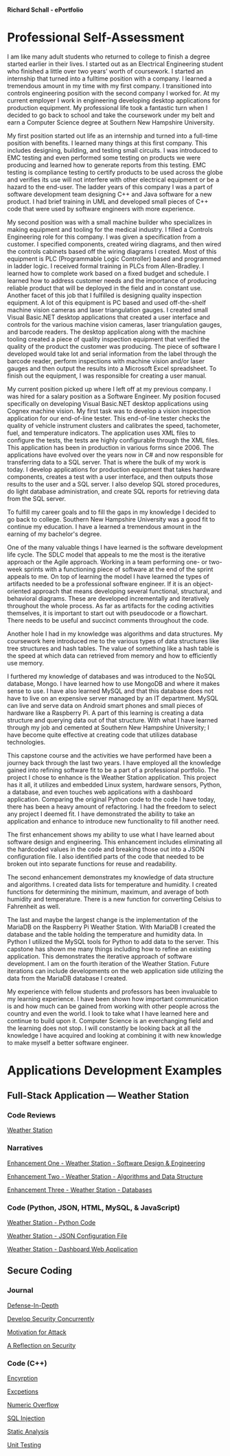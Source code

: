 #### Richard Schall - ePortfolio

# Professional Self-Assessment

I am like many adult students who returned to college to finish a degree started earlier in their lives. I started out as an Electrical Engineering student who finished a little over two years’ worth of coursework. I started an internship that turned into a fulltime position with a company. I learned a tremendous amount in my time with my first company. I transitioned into controls engineering position with the second company I worked for. At my current employer I work in engineering developing desktop applications for production equipment. My professional life took a fantastic turn when I decided to go back to school and take the coursework under my belt and earn a Computer Science degree at Southern New Hampshire University.

My first position started out life as an internship and turned into a full-time position with benefits. I learned many things at this first company. This includes designing, building, and testing small circuits. I was introduced to EMC testing and even performed some testing on products we were producing and learned how to generate reports from this testing. EMC testing is compliance testing to certify products to be used across the globe and verifies its use will not interfere with other electrical equipment or be a hazard to the end-user. The ladder years of this company I was a part of software development team designing C++ and Java software for a new product. I had brief training in UML and developed small pieces of C++ code that were used by software engineers with more experience. 

My second position was with a small machine builder who specializes in making equipment and tooling for the medical industry. I filled a Controls Engineering role for this company. I was given a specification from a customer. I specified components, created wiring diagrams, and then wired the controls cabinets based off the wiring diagrams I created. Most of this equipment is PLC (Programmable Logic Controller) based and programmed in ladder logic. I received formal training in PLCs from Allen-Bradley. I learned how to complete work based on a fixed budget and schedule. I learned how to address customer needs and the importance of producing reliable product that will be deployed in the field and in constant use. Another facet of this job that I fulfilled is designing quality inspection equipment. A lot of this equipment is PC based and used off-the-shelf machine vision cameras and laser triangulation gauges. I created small Visual Basic.NET desktop applications that created a user interface and controls for the various machine vision cameras, laser triangulation gauges,  and barcode readers. The desktop application along with the machine tooling created a piece of quality inspection equipment that verified the quality of the product the customer was producing. The piece of software I developed would take lot and serial information from the label through the barcode reader, perform inspections with machine vision and/or laser gauges and then output the results into a Microsoft Excel spreadsheet. To finish out the equipment, I was responsible for creating a user manual. 
  
My current position picked up where I left off at my previous company. I was hired for a salary position as a Software Engineer. My position focused specifically on developing Visual Basic.NET desktop applications using Cognex machine vision. My first task was to develop a vision inspection application for our end-of-line tester. This end-of-line tester checks the quality of vehicle instrument clusters and calibrates the speed, tachometer, fuel, and temperature indicators. The application uses XML files to configure the tests, the tests are highly configurable through the XML files. This application has been in production in various forms since 2006. The applications have evolved over the years now in C# and now responsible for transferring data to a SQL server. That is where the bulk of my work is today. I develop applications for production equipment that takes hardware components, creates a test with a user interface, and then outputs those results to the user and a SQL server. I also develop SQL stored procedures, do light database administration, and create SQL reports for retrieving data from the SQL server. 
  
To fulfill my career goals and to fill the gaps in my knowledge I decided to go back to college. Southern New Hampshire University was a good fit to continue my education. I have a learned a tremendous amount in the earning of my bachelor's degree. 
  
One of the many valuable things I have learned is the software development life cycle. The SDLC model that appeals to me the most is the iterative approach or the Agile approach. Working in a team performing one- or two-week sprints with a functioning piece of software at the end of the sprint appeals to me. On top of learning the model I have learned the types of artifacts needed to be a professional software engineer. If it is an object-oriented approach that means developing several functional, structural, and behavioral diagrams. These are developed incrementally and iteratively throughout the whole process. As far as artifacts for the coding activities themselves, it is important to start out with pseudocode or a flowchart. There needs to be useful and succinct comments throughout the code. 

Another hole I had in my knowledge was algorithms and data structures. My coursework here introduced me to the various types of data structures like tree structures and hash tables. The value of something like a hash table is the speed at which data can retrieved from memory and how to efficiently use memory. 
  
I furthered my knowledge of databases and was introduced to the NoSQL database, Mongo. I have learned how to use MongoDB and where it makes sense to use. I have also learned MySQL and that this database does not have to live on an expensive server managed by an IT department. MySQL can live and serve data on Android smart phones and small pieces of hardware like a Raspberry Pi. A part of this learning is creating a data structure and querying data out of that structure. With what I have learned through my job and cemented at Southern New Hampshire University; I have become quite effective at creating code that utilizes database technologies. 
  
This capstone course and the activities we have performed have been a journey back through the last two years. I have employed all the knowledge gained into refining software fit to be a part of a professional portfolio. The project I chose to enhance is the Weather Station application. This project has it all, it utilizes and embedded Linux system, hardware sensors, Python, a database, and even touches web applications with a dashboard application. 
Comparing the original Python code to the code I have today, there has been a heavy amount of refactoring. I had the freedom to select any project I deemed fit. I have demonstrated the ability to take an application and enhance to introduce new functionality to fill another need. 

The first enhancement shows my ability to use what I have learned about software design and engineering. This enhancement includes eliminating all the hardcoded values in the code and breaking those out into a JSON configuration file. I also identified parts of the code that needed to be broken out into separate functions for reuse and readability. 
  
The second enhancement demonstrates my knowledge of data structure and algorithms. I created data lists for temperature and humidity. I created functions for determining the minimum, maximum, and average of both humidity and temperature. There is a new function for converting Celsius to Fahrenheit as well.

The last and maybe the largest change is the implementation of the MariaDB on the Raspberry Pi Weather Station. With MariaDB I created the database and the table holding the temperature and humidity data. In Python I utilized the MySQL tools for Python to add data to the server. 
This capstone has shown me many things including how to refine an existing application. This demonstrates the iterative approach of software development. I am on the fourth iteration of the Weather Station. Future iterations can include developments on the web application side utilizing the data from the MariaDB database I created.
   
My experience with fellow students and professors has been invaluable to my learning experience. I have been shown how important communication is and how much can be gained from working with other people across the country and even the world. I look to take what I have learned here and continue to build upon it. Computer Science is an everchanging field and the learning does not stop. I will constantly be looking back at all the knowledge I have acquired and looking at combining it with new knowledge to make myself a better software engineer.



# **Applications Development Examples**



## Full-Stack Application — Weather Station
### Code Reviews 
[Weather Station](https://www.youtube.com/watch?v=esWPsll1ZV0)

### Narratives
[Enhancement One - Weather Station - Software Design & Engineering](https://github.com/rschall3333/Memory-Sceen/blob/a4dc9edb2f8e42589a616c586e0e7dbf1e763c48/CS499_3-2%20Narrative_MilestoneTwoEnhancementOne_2021.03.20.docx)

[Enhancement Two - Weather Station - Algorithms and Data Structure](https://github.com/rschall3333/Memory-Sceen/blob/dbd0d8a716845eeb7f4c33c26d445908e1dfeb79/CS499_4-2%20Narrative_MilestoneThreeEnhancementTwo_2021.03.28.docx)

[Enhancement Three - Weather Station - Databases](https://github.com/rschall3333/Memory-Sceen/blob/352684eb6b71356bb511b1da8718cd8b5ffa52b8/CS499_5-2%20Narrative_MilestoneFourEnhancementThree_2021.04.07.docx)

### Code (Python, JSON, HTML, MySQL, & JavaScript)
[Weather Station - Python Code](https://github.com/rschall3333/Memory-Sceen/blob/304853026643f68d09878b30a62143c36d0c7419/weather_station_2021-04-20.py)

[Weather Station - JSON Configuration File](https://github.com/rschall3333/Memory-Sceen/blob/304853026643f68d09878b30a62143c36d0c7419/configuration.json)

[Weather Station - Dashboard Web Application](https://github.com/rschall3333/Memory-Sceen/blob/304853026643f68d09878b30a62143c36d0c7419/Dashboard_Temp_Humidity.html)



## Secure Coding
### Journal
[Defense-In-Depth](https://github.com/rschall3333/CS405-SecureCoding/blob/2634f14b88aac2236b167f3ff5d8cb8d85d7375c/CS405_2-1%20Journal_Richard_Schall_2021.03.09.pdf)

[Develop Security Concurrently](https://github.com/rschall3333/CS405-SecureCoding/blob/2634f14b88aac2236b167f3ff5d8cb8d85d7375c/CS405_6-1%20Journal_Richard_Schall_2021.04.08.pdf)

[Motivation for Attack](https://github.com/rschall3333/CS405-SecureCoding/blob/2634f14b88aac2236b167f3ff5d8cb8d85d7375c/CS405_7-1%20Journal_Richard_Schall_2021.04.15.pdf)

[A Reflection on Security](https://github.com/rschall3333/CS405-SecureCoding/blob/2634f14b88aac2236b167f3ff5d8cb8d85d7375c/CS405_8-2%20Journal_Richard_Schall_2021.04.21.pdf)


### Code (C++)
[Encyrption](https://github.com/rschall3333/CS405-SecureCoding/blob/2634f14b88aac2236b167f3ff5d8cb8d85d7375c/Encryption.zip)

[Excpetions](https://github.com/rschall3333/CS405-SecureCoding/blob/2634f14b88aac2236b167f3ff5d8cb8d85d7375c/Exceptions.zip)

[Numeric Overflow](https://github.com/rschall3333/CS405-SecureCoding/blob/2634f14b88aac2236b167f3ff5d8cb8d85d7375c/NumericOverflow.zip)

[SQL Injection](https://github.com/rschall3333/CS405-SecureCoding/blob/2634f14b88aac2236b167f3ff5d8cb8d85d7375c/SQLInjection.zip)

[Static Analysis](https://github.com/rschall3333/CS405-SecureCoding/blob/2634f14b88aac2236b167f3ff5d8cb8d85d7375c/StaticAnalysis.zip)

[Unit Testing](https://github.com/rschall3333/CS405-SecureCoding/blob/2634f14b88aac2236b167f3ff5d8cb8d85d7375c/UnitTesting.zip)
